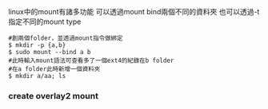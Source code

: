 linux中的mount有諸多功能
可以透過mount bind兩個不同的資料夾
也可以透過-t指定不同的mount type

```
#創兩個folder，並透過mount指令做綁定
$ mkdir -p {a,b}
$ sudo mount --bind a b
#此時輸入mount語法可查看多了一個ext4的紀錄在b folder
#在a folder此時新增一個資料夾
$ mkdir a/aa; ls 

```


### create overlay2 mount
```

```